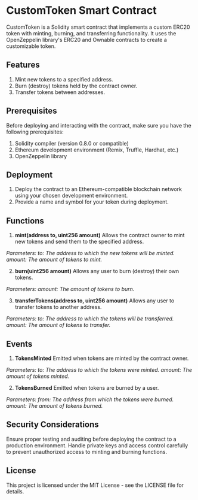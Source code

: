 # CustomToken Smart Contract
CustomToken is a Solidity smart contract that implements a custom ERC20 token with minting, burning, and transferring functionality. It uses the OpenZeppelin library's ERC20 and Ownable contracts to create a customizable token.

## Features
1. Mint new tokens to a specified address.
2. Burn (destroy) tokens held by the contract owner.
3. Transfer tokens between addresses.

## Prerequisites
Before deploying and interacting with the contract, make sure you have the following prerequisites:

1. Solidity compiler (version 0.8.0 or compatible)
2. Ethereum development environment (Remix, Truffle, Hardhat, etc.)
3. OpenZeppelin library

## Deployment
1. Deploy the contract to an Ethereum-compatible blockchain network using your chosen development environment.
2. Provide a name and symbol for your token during deployment.

## Functions
1. **mint(address to, uint256 amount)**
Allows the contract owner to mint new tokens and send them to the specified address.

*Parameters:
to: The address to which the new tokens will be minted.
amount: The amount of tokens to mint.*

2. **burn(uint256 amount)**
Allows any user to burn (destroy) their own tokens.

*Parameters:
amount: The amount of tokens to burn.*

3. **transferTokens(address to, uint256 amount)**
Allows any user to transfer tokens to another address.

*Parameters:
to: The address to which the tokens will be transferred.
amount: The amount of tokens to transfer.*

## Events
1. **TokensMinted**
Emitted when tokens are minted by the contract owner.

*Parameters:
to: The address to which the tokens were minted.
amount: The amount of tokens minted.*

2. **TokensBurned**
Emitted when tokens are burned by a user.

*Parameters:
from: The address from which the tokens were burned.
amount: The amount of tokens burned.*

## Security Considerations
Ensure proper testing and auditing before deploying the contract to a production environment.
Handle private keys and access control carefully to prevent unauthorized access to minting and burning functions.

## License
This project is licensed under the MIT License - see the LICENSE file for details.
